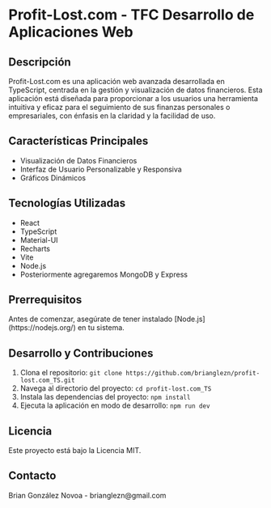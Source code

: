 <h1>Profit-Lost.com - TFC Desarrollo de Aplicaciones Web</h1>

<h2>Descripción</h2>
Profit-Lost.com es una aplicación web avanzada desarrollada en TypeScript, centrada en la gestión y visualización de datos financieros. Esta aplicación está diseñada para proporcionar a los usuarios una herramienta intuitiva y eficaz para el seguimiento de sus finanzas personales o empresariales, con énfasis en la claridad y la facilidad de uso.

<h2>Características Principales</h2>
<ul>
  <li>Visualización de Datos Financieros</li>
  <li>Interfaz de Usuario Personalizable y Responsiva</li>
  <li>Gráficos Dinámicos</li>
</ul>

<h2>Tecnologías Utilizadas</h2>
<ul>
  <li>React</li>
  <li>TypeScript</li>
  <li>Material-UI</li>
  <li>Recharts</li>
  <li>Vite</li>
  <li>Node.js</li>
  <li>Posteriormente agregaremos MongoDB y Express</li>
</ul>

<h2>Prerrequisitos</h2>
Antes de comenzar, asegúrate de tener instalado [Node.js](https://nodejs.org/) en tu sistema.

<h2>Desarrollo y Contribuciones</h2>
<ol>
  <li>Clona el repositorio: <code>git clone https://github.com/brianglezn/profit-lost.com_TS.git</code></li>
  <li>Navega al directorio del proyecto: <code>cd profit-lost.com_TS</code></li>
  <li>Instala las dependencias del proyecto: <code>npm install</code></li>
  <li>Ejecuta la aplicación en modo de desarrollo: <code>npm run dev</code></li>
</ol>
   
<h2>Licencia</h2>
Este proyecto está bajo la Licencia MIT.

<h2>Contacto</h2>
Brian González Novoa - brianglezn@gmail.com
